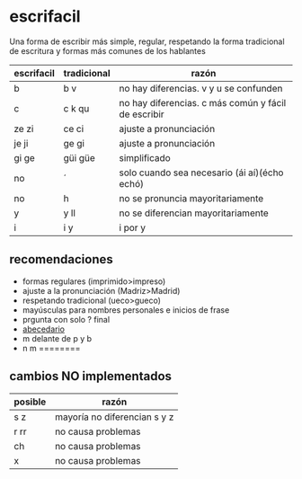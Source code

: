 # escrifacil
Una forma de escribir más simple, regular, respetando la forma tradicional de escritura y formas más comunes de los hablantes

|escrifacil|tradicional|razón|
|-|-|-|
|b|b v|no hay diferencias. v y u se confunden|
|c|c k qu|no hay diferencias. c más común y fácil de escribir|
|ze zi|ce ci|ajuste a pronunciación|
|je ji|ge gi|ajuste a pronunciación|
|gi ge|güi güe|simplificado|
|no|´|solo cuando sea necesario (ái aí)(écho echó)|
|no|h|no se pronuncia mayoritariamente|
|y|y ll|no se diferencian mayoritariamente|
|i|i y|i por y|

## recomendaciones 
- formas regulares (imprimido>impreso)
- ajuste a la pronunciación (Madriz>Madrid)
- respetando tradicional (ueco>gueco)
- mayúsculas para nombres personales e inicios de frase
- prgunta con solo ? final
- [abecedario](abecedario.md)
- m delante de p y b
- n m ========

## cambios NO implementados
|posible|razón|
|-|-|
|s z|mayoría no diferencian s y z|
|r rr|no causa problemas|
|ch|no causa problemas|
|x|no causa problemas|
